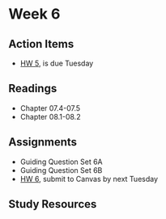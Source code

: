 # Week 6

## Action Items
* [HW 5](https://genchem.science.psu.edu/homework-5-houck), is due Tuesday


## Readings
* Chapter 07.4-07.5
* Chapter 08.1-08.2


## Assignments
 
- Guiding Question Set 6A 
- Guiding Question Set 6B
- [HW 6](https://genchem.science.psu.edu/homework-6-houck), submit to Canvas by next Tuesday

## Study Resources



